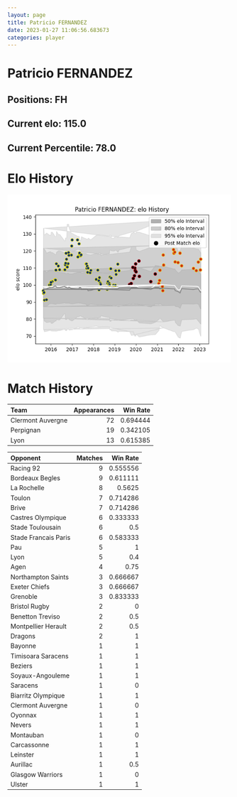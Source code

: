 ```yaml
---  
layout: page  
title: Patricio FERNANDEZ  
date: 2023-01-27 11:06:56.683673  
categories: player  
---
```

# Patricio FERNANDEZ

## Positions: FH

## Current elo: 115.0

## Current Percentile: 78.0

# Elo History


![elo history](history_PatricioFERNANDEZ.png)
# Match History


| Team              |   Appearances |   Win Rate |
|:------------------|--------------:|-----------:|
| Clermont Auvergne |            72 |   0.694444 |
| Perpignan         |            19 |   0.342105 |
| Lyon              |            13 |   0.615385 |

| Opponent             |   Matches |   Win Rate |
|:---------------------|----------:|-----------:|
| Racing 92            |         9 |   0.555556 |
| Bordeaux Begles      |         9 |   0.611111 |
| La Rochelle          |         8 |   0.5625   |
| Toulon               |         7 |   0.714286 |
| Brive                |         7 |   0.714286 |
| Castres Olympique    |         6 |   0.333333 |
| Stade Toulousain     |         6 |   0.5      |
| Stade Francais Paris |         6 |   0.583333 |
| Pau                  |         5 |   1        |
| Lyon                 |         5 |   0.4      |
| Agen                 |         4 |   0.75     |
| Northampton Saints   |         3 |   0.666667 |
| Exeter Chiefs        |         3 |   0.666667 |
| Grenoble             |         3 |   0.833333 |
| Bristol Rugby        |         2 |   0        |
| Benetton Treviso     |         2 |   0.5      |
| Montpellier Herault  |         2 |   0.5      |
| Dragons              |         2 |   1        |
| Bayonne              |         1 |   1        |
| Timisoara Saracens   |         1 |   1        |
| Beziers              |         1 |   1        |
| Soyaux-Angouleme     |         1 |   1        |
| Saracens             |         1 |   0        |
| Biarritz Olympique   |         1 |   1        |
| Clermont Auvergne    |         1 |   0        |
| Oyonnax              |         1 |   1        |
| Nevers               |         1 |   1        |
| Montauban            |         1 |   0        |
| Carcassonne          |         1 |   1        |
| Leinster             |         1 |   1        |
| Aurillac             |         1 |   0.5      |
| Glasgow Warriors     |         1 |   0        |
| Ulster               |         1 |   1        |